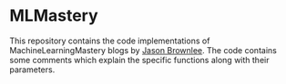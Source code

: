 # MLMastery

This repository contains the code implementations of MachineLearningMastery blogs by [Jason Brownlee](https://github.com/jbrownlee).
The code contains some comments which explain the specific functions along with their parameters. 
